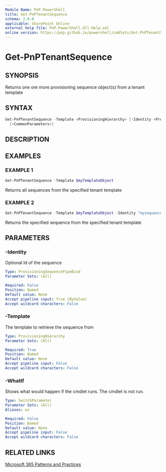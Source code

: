 ```yaml
---
Module Name: PnP.PowerShell
title: Get-PnPTenantSequence
schema: 2.0.0
applicable: SharePoint Online
external help file: PnP.PowerShell.dll-Help.xml
online version: https://pnp.github.io/powershell/cmdlets/Get-PnPTenantSequence.html
---
```

 
# Get-PnPTenantSequence

## SYNOPSIS
Returns one ore more provisioning sequence object(s) from a tenant template

## SYNTAX

```powershell
Get-PnPTenantSequence -Template <ProvisioningHierarchy> [-Identity <ProvisioningSequencePipeBind>] 
  [<CommonParameters>]
```

## DESCRIPTION

## EXAMPLES

### EXAMPLE 1
```powershell
Get-PnPTenantSequence -Template $myTemplateObject
```

Returns all sequences from the specified tenant template

### EXAMPLE 2
```powershell
Get-PnPTenantSequence -Template $myTemplateObject -Identity "mysequence"
```

Returns the specified sequence from the specified tenant template

## PARAMETERS

### -Identity
Optional Id of the sequence

```yaml
Type: ProvisioningSequencePipeBind
Parameter Sets: (All)

Required: False
Position: Named
Default value: None
Accept pipeline input: True (ByValue)
Accept wildcard characters: False
```

### -Template
The template to retrieve the sequence from

```yaml
Type: ProvisioningHierarchy
Parameter Sets: (All)

Required: True
Position: Named
Default value: None
Accept pipeline input: False
Accept wildcard characters: False
```

### -WhatIf
Shows what would happen if the cmdlet runs. The cmdlet is not run.

```yaml
Type: SwitchParameter
Parameter Sets: (All)
Aliases: wi

Required: False
Position: Named
Default value: None
Accept pipeline input: False
Accept wildcard characters: False
```

## RELATED LINKS

[Microsoft 365 Patterns and Practices](https://aka.ms/m365pnp)

